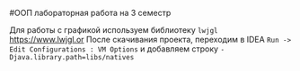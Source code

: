 #ООП лабораторная работа на 3 семестр

Для работы с графикой используем библиотеку `lwjgl` https://www.lwjgl.or
После скачивания проекта, переходим в IDEA `Run -> Edit Configurations : VM Options` и добавляем строку `-Djava.library.path=libs/natives`